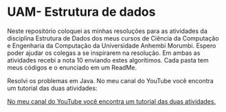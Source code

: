 # UAM- Estrutura de dados
Neste repositório coloquei as minhas resoluções para as atividades da disciplina Estrutura de Dados dos meus cursos de Ciência da Computação e Engenharia da Computação da Universidade Anhembi Morumbi. Espero poder ajudar os colegas a se inspirarem na resolução. Em ambas as atividades recebi a nota 10 enviando estes algorítimos. Cada pasta tem meus códigos e o enunciado em um ReadMe.

Resolvi os problemas em Java.
No meu canal do YouTube você encontra um tutorial das duas atividades:

[No meu canal do YouTube você encontra um tutorial das duas atividades.](https://youtu.be/QokkOHYv41I)
